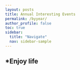 ```yaml
---
layout: posts
title: Annual Interesting Events
permalink: /byyear/
author_profile: false
toc: true
sidebar:
  title: "Navigate"
  nav: sidebar-sample
---
```

## *Enjoy life
